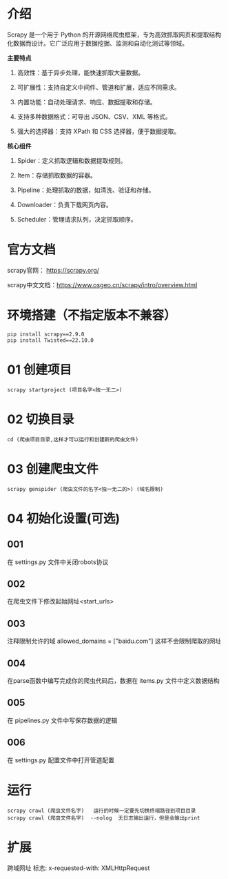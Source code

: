# 介绍

Scrapy 是一个用于 Python 的开源网络爬虫框架，专为高效抓取网页和提取结构化数据而设计。它广泛应用于数据挖掘、监测和自动化测试等领域。

**主要特点**

1. 高效性：基于异步处理，能快速抓取大量数据。

2. 可扩展性：支持自定义中间件、管道和扩展，适应不同需求。

3. 内置功能：自动处理请求、响应、数据提取和存储。

4. 支持多种数据格式：可导出 JSON、CSV、XML 等格式。

5. 强大的选择器：支持 XPath 和 CSS 选择器，便于数据提取。

**核心组件**

1. Spider：定义抓取逻辑和数据提取规则。

2. Item：存储抓取数据的容器。

3. Pipeline：处理抓取的数据，如清洗、验证和存储。

4. Downloader：负责下载网页内容。

5. Scheduler：管理请求队列，决定抓取顺序。

# 官方文档

scrapy官网： https://scrapy.org/

scrapy中文文档：https://www.osgeo.cn/scrapy/intro/overview.html

# 环境搭建（不指定版本不兼容）

```
pip install scrapy==2.9.0
pip install Twisted==22.10.0
```

# 01 创建项目

```
scrapy startproject (项目名字<独一无二>)
```

# 02 切换目录

```
cd (爬虫项目目录,这样才可以运行和创建新的爬虫文件)
```

# 03 创建爬虫文件

```
scrapy genspider (爬虫文件的名字<独一无二的>) (域名限制)
```

# 04 初始化设置(可选)

## 001

在 settings.py 文件中关闭robots协议

## 002

在爬虫文件下修改起始网址<start_urls>

## 003

注释限制允许的域 allowed_domains = ["baidu.com"] 这样不会限制爬取的网址

## 004

在parse函数中编写完成你的爬虫代码后，数据在 items.py 文件中定义数据结构

## 005

在 pipelines.py 文件中写保存数据的逻辑

## 006

在 settings.py 配置文件中打开管道配置

# 运行

```
scrapy crawl (爬虫文件名字)   运行的时候一定要先切换终端路径到项目目录
scrapy crawl (爬虫文件名字)  --nolog  无日志输出运行，但是会输出print
```

# 扩展

跨域网址 标志: x-requested-with: XMLHttpRequest